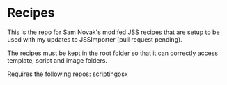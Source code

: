 # Recipes

This is the repo for Sam Novak's modifed JSS recipes that are setup to be used with my updates to JSSImporter (pull request pending).

The recipes must be kept in the root folder so that it can correctly access template, script and image folders.

Requires the following repos:
    scriptingosx